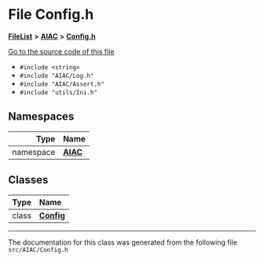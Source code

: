 

# File Config.h



[**FileList**](files.md) **>** [**AIAC**](dir_21da83368f7816722f2b707a7b03c84f.md) **>** [**Config.h**](Config_8h.md)

[Go to the source code of this file](Config_8h_source.md)



* `#include <string>`
* `#include "AIAC/Log.h"`
* `#include "AIAC/Assert.h"`
* `#include "utils/Ini.h"`













## Namespaces

| Type | Name |
| ---: | :--- |
| namespace | [**AIAC**](namespaceAIAC.md) <br> |


## Classes

| Type | Name |
| ---: | :--- |
| class | [**Config**](classAIAC_1_1Config.md) <br> |



















































------------------------------
The documentation for this class was generated from the following file `src/AIAC/Config.h`


